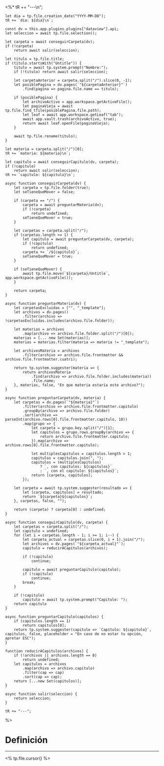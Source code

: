 <%* 
	tR += "---\n";

	let dia = tp.file.creation_date("YYYY-MM-DD");
	tR += `dia: ${dia}\n`;

	const dv = this.app.plugins.plugins["dataview"].api;
	let seleccion = await tp.file.selection();
	
	let carpeta = await conseguirCarpeta(dv);
	if (!carpeta)
		return await salir(seleccion);

	let titulo = tp.file.title;
	if (titulo.startsWith("Untitle")) {
		titulo = await tp.system.prompt("Nombre:");
		if (!titulo) return await salir(seleccion);

		let carpetaAnterior = carpeta.split("/").slice(0, -1);
		let posiblePagina = dv.pages(`"${carpetaAnterior}"`)
			.find(pagina => pagina.file.name == titulo);

		if (posiblePagina) {
			let archivoActivo = app.workspace.getActiveFile();
			let paginaVieja = await tp.file.find_tfile(posiblePagina.file.path);
			let leaf = await app.workspace.getLeaf("tab");
			await app.vault.trash(archivoActivo, true);
			return await leaf.openFile(paginaVieja);
		}
		
		await tp.file.rename(titulo);
	}
	
	let materia = carpeta.split("/")[0];
	tR += `materia: ${materia}\n`;	

	let capitulo = await conseguirCapitulo(dv, carpeta);
	if (!capitulo)
		return await salir(seleccion);
	tR += `capitulo: ${capitulo}\n`;

	async function conseguirCarpeta(dv) {
		let carpeta = tp.file.folder(true);
		let seTieneQueMover = false;

		if (carpeta == "/") {
			carpeta = await preguntarMateria(dv);
			if (!carpeta)
				return undefined;
			seTieneQueMover = true;
		}			
		
		let carpetas = carpeta.split("/");
		if (carpetas.length <= 1) {
			let capitulo = await preguntarCarpeta(dv, carpeta); 
			if (!capitulo)
				return undefined;
			carpeta += `/${capitulo}`;
			seTieneQueMover = true;
		} 

		if (seTieneQueMover) {
			await tp.file.move(`${carpeta}/Untitle`, app.workspace.getActiveFile());
		}

		return carpeta;
	}

	async function preguntarMateria(dv) {
		let carpetasExcluidas = ["", "_template"];
		let archivos = dv.pages()
			.filter(archivo => !carpetasExcluidas.includes(archivo.file.folder));

		let materias = archivos
			.map(archivo => archivo.file.folder.split("/")[0]);
		materias = [... new Set(materias)];
		materias = materias.filter(materia => materia != "_template");
		
		let archivosMateria = archivos
			.filter(archivo => archivo.file.frontmatter && archivo.file.frontmatter.cuatri);
		
		return tp.system.suggester(materia => {
			return archivosMateria
				.find(archivo => archivo.file.folder.includes(materia))
				.file.name;
		}, materias, false, "En que materia estaría este archivo?");
	}

	async function preguntarCarpeta(dv, materia) {
		let carpetas = dv.pages(`"${materia}"`)
			.filter(archivo => archivo.file.frontmatter.capitulo)
			.groupBy(archivo => archivo.file.folder)
			.sort(archivo => parseInt(archivo.rows[0].file.frontmatter.capitulo, 10))
			.map(grupo => {
				let carpeta = grupo.key.split("/")[1];
				let capitulos = grupo.rows.groupBy(archivo => {
					return archivo.file.frontmatter.capitulo;
				}).map(archivo => archivo.rows[0].file.frontmatter.capitulo);
				
				let multiplesCapitulos = capitulos.length > 1;
				capitulos = capitulos.join(", ");
				capitulos = (multiplesCapitulos)
					? `, con capitulos: ${capitulos}`
					: `, con el capitulo: ${capitulos}`;
				return [carpeta, capitulos];
			});
		
		let carpeta = await tp.system.suggester(resultado => {
			let [carpeta, capitulos] = resultado;
			return `${carpeta}${capitulos}`;
		}, carpetas, false, "");
		
		return (carpeta) ? carpeta[0] : undefined;
	}

	async function conseguirCapitulo(dv, carpeta) {
		let carpetas = carpeta.split("/");
		let capitulo = undefined;
		for (let i = carpetas.length - 1; i >= 1; i--) {
			let carpeta_actual = carpetas.slice(0, i + 1).join("/");
			let archivos = dv.pages(`"${carpeta_actual}"`);
			capitulo = reducirACapitulos(archivos);
			
			if (!capitulo)
				continue;
			
			capitulo = await preguntarCapitulo(capitulo);
			if (!capitulo)
				continue;
			break;
		}
	
		if (!capitulo)
			capitulo = await tp.system.prompt("Capitulo: ");
		return capitulo
	}

	async function preguntarCapitulo(capitulos) {
		if (capitulos.length == 1)
			return capitulos[0];
		return tp.system.suggester(capitulo => `Capítulo: ${capitulo}`, capitulos, false, placeholder = "En caso de no estar tu opción, apretar ESC");
	}

	function reducirACapitulos(archivos) {
		if (!archivos || archivos.length == 0)
			return undefined;
		let capitulos = archivos
			.map(archivo => archivo.capitulo)
			.filter(cap => cap)
			.sort(cap => cap);
		return [...new Set(capitulos)];
	}

	async function salir(seleccion) {
		return seleccion;
	}

	tR += "---";
%>
# Definición
---
<% tp.file.cursor() %>